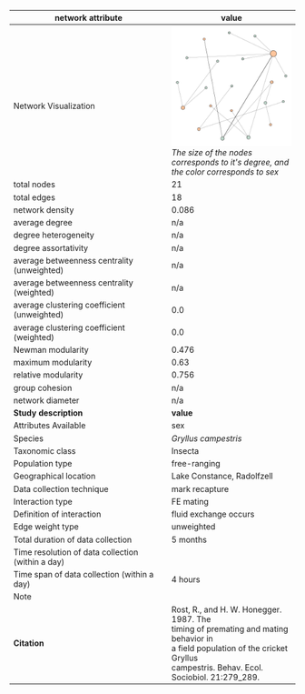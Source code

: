 network attribute|value
---|---
<img width=2000> Network Visualization | ![NetworkImage](/Networks/Visualizations/cricket_rost_sexual_network.png) *The size of the nodes corresponds to it's degree, and the color corresponds to sex*
total nodes|21
total edges|18
network density|0.086
average degree|n/a
degree heterogeneity|n/a
degree assortativity|n/a
average betweenness centrality (unweighted)|n/a
average betweenness centrality (weighted)|n/a
average clustering coefficient (unweighted)|0.0
average clustering coefficient (weighted)|0.0
Newman modularity|0.476
maximum modularity|0.63
relative modularity|0.756
group cohesion|n/a
network diameter|n/a
**Study description**|**value**
Attributes Available|sex
Species|*Gryllus campestris*
Taxonomic class|Insecta
Population type|free-ranging
Geographical location|Lake Constance, Radolfzell
Data collection technique|mark recapture
Interaction type|FE mating
Definition of interaction|fluid exchange occurs
Edge weight type|unweighted
Total duration of data collection|5 months
Time resolution of data collection (within a day)|
Time span of data collection (within a day)|4 hours
Note|
**Citation** | Rost, R., and H. W. Honegger. 1987. The <br> timing of premating and mating behavior in <br> a field population of the cricket Gryllus <br> campestris. Behav. Ecol. Sociobiol. 21:279_289.

